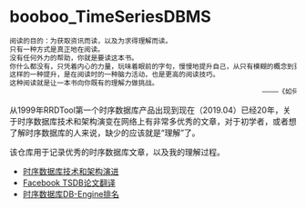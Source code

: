 # booboo_TimeSeriesDBMS


```bash
阅读的目的：为获取资讯而读，以及为求得理解而读。                                  
只有一种方式是真正地在阅读。
没有任何外力的帮助，你就是要读这本书。
你什么都没有，只凭着内心的力量，玩味着眼前的字句，慢慢地提升自己，从只有模糊的概念到更清楚地理解为止。
这样的一种提升，是在阅读时的一种脑力活动，也是更高的阅读技巧。
这种阅读就是让一本书向你既有的理解力做挑战。
                                                              ————《如何阅读一本书》
```

从1999年RRDTool第一个时序数据库产品出现到现在（2019.04）已经20年，关于时序数据库技术和架构演变在网络上有非常多优秀的文章，对于初学者，或者想了解时序数据库的人来说，缺少的应该就是“理解”了。

该仓库用于记录优秀的时序数据库文章，以及我的理解过程。

* [时序数据库技术和架构演进](https://yq.aliyun.com/articles/692580?spm=a2c4e.11153959.teamhomeleft.68.15f75f72VWCFDU)
* [Facebook TSDB论文翻译](https://yq.aliyun.com/articles/174535?spm=a2c4e.11153959.teamhomeleft.212.15f75f72VWCFDU)
* [时序数据库DB-Engine排名](https://db-engines.com/en/ranking/time+series+dbms)
